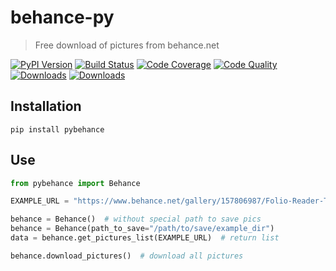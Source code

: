# behance-py
> Free download of pictures from behance.net

[![PyPI Version][pypi-image]][pypi-url]
[![Build Status][build-image]][build-url]
[![Code Coverage][coverage-image]][coverage-url]
[![Code Quality][quality-image]][quality-url]
[![Downloads](https://static.pepy.tech/personalized-badge/pybehance?period=total&units=international_system&left_color=yellow&right_color=blue&left_text=Downloads)](https://pepy.tech/project/pybehance)
[![Downloads](https://static.pepy.tech/personalized-badge/pybehance?period=month&units=international_system&left_color=green&right_color=red&left_text=Downloads/month)](https://pepy.tech/project/pybehance)
<!-- Badges -->

[pypi-image]: https://img.shields.io/pypi/v/pybehance
[pypi-url]: https://pypi.org/project/pybehance/
[build-image]: https://github.com/meanother/behance-py/actions/workflows/build.yml/badge.svg
[build-url]: https://github.com/meanother/behance-py/actions/workflows/build.yml
[coverage-image]: https://codecov.io/gh/meanother/behance-py/branch/main/graph/badge.svg
[coverage-url]: https://codecov.io/gh/meanother/behance-py
[quality-image]: https://api.codeclimate.com/v1/badges/f4db74d41103b03e0025/maintainability
[quality-url]: https://codeclimate.com/github/meanother/behance-py/maintainability


## Installation
```shell
pip install pybehance
```

## Use

```python
from pybehance import Behance

EXAMPLE_URL = "https://www.behance.net/gallery/157806987/Folio-Reader-Types"

behance = Behance()  # without special path to save pics
behance = Behance(path_to_save="/path/to/save/example_dir")
data = behance.get_pictures_list(EXAMPLE_URL)  # return list

behance.download_pictures()  # download all pictures
```